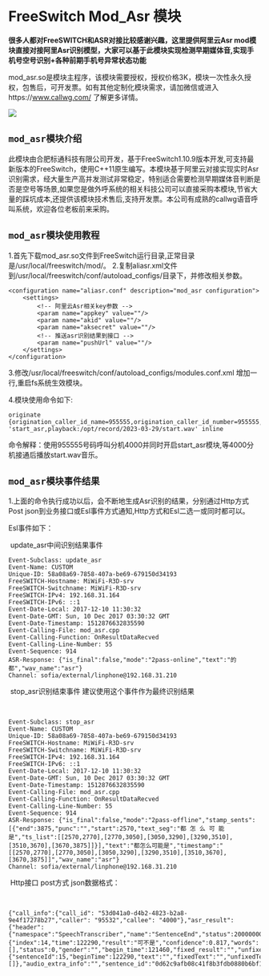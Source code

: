 # FreeSwitch Mod_Asr 模块

**很多人都对FreeSWITCH和ASR对接比较感谢兴趣，这里提供阿里云Asr mod模块直接对接阿里Asr识别模型，大家可以基于此模块实现检测早期媒体音,实现手机号空号识别+各种前期手机号异常状态功能**

mod_asr.so是模块主程序，该模块需要授权，授权价格3K，模块一次性永久授权，包售后，可开发票。如有其他定制化模块需求，请加微信或进入https://www.callwg.com/ 了解更多详情。

![](https://www.callwg.com/templets/callgw/images/ma.png)

## `mod_asr模块介绍`

此模块由合肥标通科技有限公司开发，基于FreeSwitch1.10.9版本开发,可支持最新版本的FreeSwitch，使用C++11原生编写。本模块基于阿里云对接实现实时Asr识别需求，经大量生产高并发测试非常稳定，特别适合需要检测早期媒体音判断是否是空号等场景,如果您是做外呼系统的相关科技公司可以直接采购本模块,节省大量的踩坑成本,还提供该模块技术售后,支持开发票。本公司有成熟的callwg语音呼叫系统，欢迎各位老板前来采购。


## `mod_asr模块使用教程`
1.首先下载mod_asr.so文件到FreeSwitch运行目录,正常目录是/usr/local/freeswitch/mod/。
2.复制aliasr.xml文件到/usr/local/freeswitch/conf/autoload_configs/目录下，并修改相关参数。

```
<configuration name="aliasr.conf" description="mod_asr configuration">
    <settings>
	    <!-- 阿里云Asr相关key参数 -->
        <param name="appkey" value=""/>
        <param name="akid" value=""/>
        <param name="aksecret" value=""/>
		<!-- 推送asr识别结果到接口 -->
        <param name="pushUrl" value=""/>
    </settings>
</configuration>
```

3.修改/usr/local/freeswitch/conf/autoload_configs/modules.conf.xml 
增加一行<load module="mod_asr"/>,重启fs系统生效模块。

4.模块使用命令如下:

```
originate {origination_caller_id_name=955555,origination_caller_id_number=955555,absolute_codec_string=^^:PCMU:PCMA,leg_timeout=30,ignore_early_media=false}user/4000 'start_asr,playback:/opt/record/2023-03-29/start.wav' inline
```

命令解释：使用955555号码呼叫分机4000并同时开启start_asr模块,等4000分机接通后播放start.wav音乐。

## `mod_asr模块事件结果`

1.上面的命令执行成功以后，会不断地生成Asr识别的结果，分别通过Http方式Post json到业务接口或Esl事件方式通知,Http方式和Esl二选一或同时都可以。

Esl事件如下：

​		update_asr中间识别结果事件

```
Event-Subclass: update_asr
Event-Name: CUSTOM
Unique-ID: 58a08a69-7858-407a-be69-679150d34193
FreeSWITCH-Hostname: MiWiFi-R3D-srv
FreeSWITCH-Switchname: MiWiFi-R3D-srv
FreeSWITCH-IPv4: 192.168.31.164
FreeSWITCH-IPv6: ::1
Event-Date-Local: 2017-12-10 11:30:32
Event-Date-GMT: Sun, 10 Dec 2017 03:30:32 GMT
Event-Date-Timestamp: 1512876632835590
Event-Calling-File: mod_asr.cpp
Event-Calling-Function: OnResultDataRecved
Event-Calling-Line-Number: 55
Event-Sequence: 914
ASR-Response: {"is_final":false,"mode":"2pass-online","text":"的都","wav_name":"asr"}
Channel: sofia/external/linphone@192.168.31.210
```

​		stop_asr识别结束事件 建议使用这个事件作为最终识别结果

​		

```
Event-Subclass: stop_asr
Event-Name: CUSTOM
Unique-ID: 58a08a69-7858-407a-be69-679150d34193
FreeSWITCH-Hostname: MiWiFi-R3D-srv
FreeSWITCH-Switchname: MiWiFi-R3D-srv
FreeSWITCH-IPv4: 192.168.31.164
FreeSWITCH-IPv6: ::1
Event-Date-Local: 2017-12-10 11:30:32
Event-Date-GMT: Sun, 10 Dec 2017 03:30:32 GMT
Event-Date-Timestamp: 1512876632835590
Event-Calling-File: mod_asr.cpp
Event-Calling-Function: OnResultDataRecved
Event-Calling-Line-Number: 55
Event-Sequence: 914
ASR-Response: {"is_final":false,"mode":"2pass-offline","stamp_sents":[{"end":3875,"punc":"","start":2570,"text_seg":"都 怎 么 可 能 是","ts_list":[[2570,2770],[2770,3050],[3050,3290],[3290,3510],[3510,3670],[3670,3875]]}],"text":"都怎么可能是","timestamp":"[[2570,2770],[2770,3050],[3050,3290],[3290,3510],[3510,3670],[3670,3875]]","wav_name":"asr"}
Channel: sofia/external/linphone@192.168.31.210
```

​	 Http接口 post方式 json数据格式：

​	

```
{"call_info":{"call_id": "53d041a0-d4b2-4823-b2a8-9e4f17278b27","caller": "95532","callee": "4000"},"asr_result": {"header":{"namespace":"SpeechTranscriber","name":"SentenceEnd","status":20000000,"message_id":"2a523d16dcb84bd2a25b00bab3e77586","task_id":"27ed402c190c41c3b1e9187b0c7969c0","status_text":"Gateway:SUCCESS:Success."},"payload":{"index":14,"time":122290,"result":"可不是","confidence":0.817,"words":[],"status":0,"gender":"","begin_time":121460,"fixed_result":"","unfixed_result":"","stash_result":{"sentenceId":15,"beginTime":122290,"text":"","fixedText":"","unfixedText":"","currentTime":122290,"words":[]},"audio_extra_info":"","sentence_id":"0d62c9afb08c41f8b3fdb0880b6bf167","gender_score":0.0}}}
```

​	
